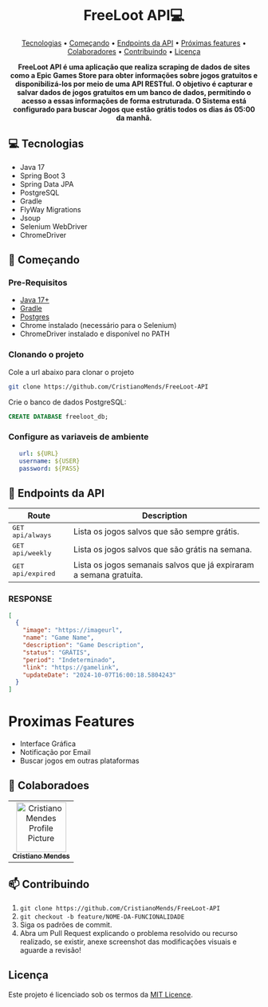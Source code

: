 <h1 align="center" style="font-weight: bold;">FreeLoot API💻</h1>

<p align="center">
 <a href="#tech">Tecnologias</a> • 
 <a href="#started">Começando</a> • 
  <a href="#routes">Endpoints da API</a> •
 <a href="#proximas-features">Próximas features</a> •
 <a href="#colab">Colaboradores</a> •
 <a href="#contribute">Contribuindo</a> •
 <a href="#Licença">Licença</a>
</p>

<p align="center">
    <b>
        FreeLoot API é uma aplicação que realiza scraping de dados de sites como a Epic Games Store para obter informações sobre jogos gratuitos e disponibilizá-los por meio de uma API RESTful. O objetivo é capturar e salvar dados de jogos gratuitos em um banco de dados, permitindo o acesso a essas informações de forma estruturada.
    </b>
    <b>
        O Sistema está configurado para buscar Jogos que estão grátis todos os dias ás 05:00 da manhã.
    </b>
</p>

<h2 id="technologies">💻 Tecnologias</h2>

- Java 17
- Spring Boot 3
- Spring Data JPA
- PostgreSQL
- Gradle
- FlyWay Migrations
- Jsoup
- Selenium WebDriver
- ChromeDriver

<h2 id="started">🚀 Começando</h2>

<h3>Pre-Requisitos</h3>

- [Java 17+](https://www.java.com/pt-BR/download/manual.jsp)
- [Gradle](https://gradle.org/install/)
- [Postgres](https://www.postgresql.org/)
- Chrome instalado (necessário para o Selenium)
- ChromeDriver instalado e disponível no PATH

<h3>Clonando o projeto</h3>

Cole a url abaixo para clonar o projeto
```bash
git clone https://github.com/CristianoMends/FreeLoot-API
```

Crie o banco de dados PostgreSQL:

```sql
CREATE DATABASE freeloot_db;
```

<h3>Configure as variaveis de ambiente</h2>

```yaml
   url: ${URL}
   username: ${USER}
   password: ${PASS}
```

<h2 id="routes">📍 Endpoints da API</h2>

| Route                  | Description                                                        
|------------------------|--------------------------------------------------------------------
| <kbd>GET api/always</kbd> | Lista os jogos salvos que são sempre grátis.                       |
| <kbd>GET api/weekly</kbd> | Lista os jogos salvos que são grátis na semana.                    |
| <kbd>GET api/expired</kbd> | Lista os jogos semanais salvos que já expiraram a semana gratuita. |


### RESPONSE

```json
[
  {
    "image": "https://imageurl",
    "name": "Game Name",
    "description": "Game Description",
    "status": "GRÁTIS",
    "period": "Indeterminado",
    "link": "https://gamelink",
    "updateDate": "2024-10-07T16:00:18.5804243"
  }
]
```

# Proximas Features

- Interface Gráfica
- Notificação por Email
- Buscar jogos em outras plataformas

<h2 id="colab">🤝 Colaboradoes</h2>

<table>
  <tr>
    <td align="center">
      <a href="https://github.com/CristianoMends">
        <img src="https://avatars.githubusercontent.com/u/116528159?v=4" width="100px;" alt="Cristiano Mendes Profile Picture"/><br>
        <sub>
          <b>Cristiano Mendes</b>
        </sub>
      </a>
    </td>
  </tr>
</table>

<h2 id="contribute">📫 Contribuindo</h2>


1. `git clone https://github.com/CristianoMends/FreeLoot-API`
2. `git checkout -b feature/NOME-DA-FUNCIONALIDADE`
3. Siga os padrões de commit.
4. Abra um Pull Request explicando o problema resolvido ou recurso realizado, se existir, anexe screenshot das modificações visuais e aguarde a revisão!

## Licença
Este projeto é licenciado sob os termos da [MIT Licence](license).